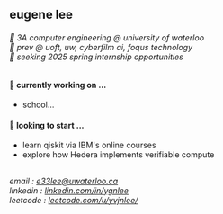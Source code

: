 ## eugene lee
###### 🪿 3A computer engineering @ university of waterloo <br> 💼 prev @ uoft, uw, cyberfilm ai, foqus technology <br> 🌱 seeking 2025 spring internship opportunities

#### 🔭 currently working on ...
- school...

#### 🤔 looking to start ...
- learn qiskit via IBM's online courses
- explore how Hedera implements verifiable compute

## 
###### email : [e33lee@uwaterloo.ca](mailto:e33lee@uwaterloo.ca) <br> linkedin : [linkedin.com/in/ygnlee](https://www.linkedin.com/in/ygnlee/) <br> leetcode : [leetcode.com/u/yvjnlee/](https://leetcode.com/u/yvjnlee/)
